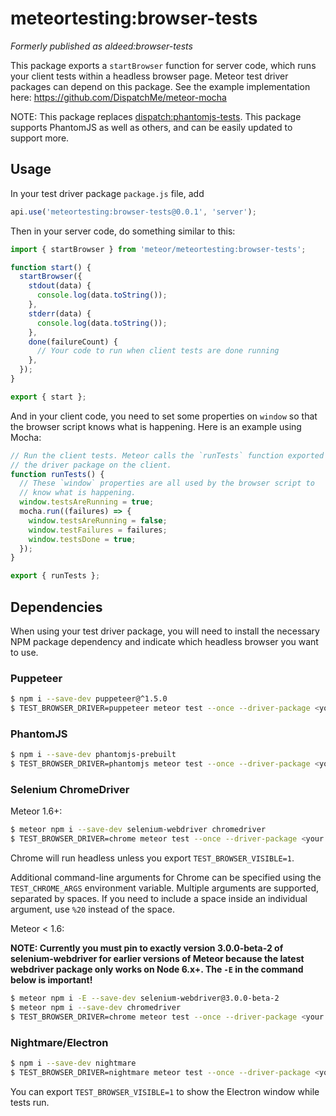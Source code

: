 # meteortesting:browser-tests

_Formerly published as aldeed:browser-tests_

This package exports a `startBrowser` function for server code, which runs your client tests within a headless browser page. Meteor test driver packages can depend on this package. See the example implementation here: https://github.com/DispatchMe/meteor-mocha

NOTE: This package replaces [dispatch:phantomjs-tests](https://github.com/DispatchMe/meteor-phantomjs-tests). This package supports PhantomJS as well as others, and can be easily updated to support more.

## Usage

In your test driver package `package.js` file, add

```js
api.use('meteortesting:browser-tests@0.0.1', 'server');
```

Then in your server code, do something similar to this:

```js
import { startBrowser } from 'meteor/meteortesting:browser-tests';

function start() {
  startBrowser({
    stdout(data) {
      console.log(data.toString());
    },
    stderr(data) {
      console.log(data.toString());
    },
    done(failureCount) {
      // Your code to run when client tests are done running
    },
  });
}

export { start };
```

And in your client code, you need to set some properties on `window` so that the browser script knows what is happening. Here is an example using Mocha:

```js
// Run the client tests. Meteor calls the `runTests` function exported by
// the driver package on the client.
function runTests() {
  // These `window` properties are all used by the browser script to
  // know what is happening.
  window.testsAreRunning = true;
  mocha.run((failures) => {
    window.testsAreRunning = false;
    window.testFailures = failures;
    window.testsDone = true;
  });
}

export { runTests };
```

## Dependencies

When using your test driver package, you will need to install the necessary NPM package dependency and indicate which headless browser you want to use.

### Puppeteer

```bash
$ npm i --save-dev puppeteer@^1.5.0
$ TEST_BROWSER_DRIVER=puppeteer meteor test --once --driver-package <your package name>
```

### PhantomJS

```bash
$ npm i --save-dev phantomjs-prebuilt
$ TEST_BROWSER_DRIVER=phantomjs meteor test --once --driver-package <your package name>
```

### Selenium ChromeDriver

Meteor 1.6+:

```bash
$ meteor npm i --save-dev selenium-webdriver chromedriver
$ TEST_BROWSER_DRIVER=chrome meteor test --once --driver-package <your package name>
```

Chrome will run headless unless you export `TEST_BROWSER_VISIBLE=1`.

Additional command-line arguments for Chrome can be specified using the `TEST_CHROME_ARGS` environment variable. Multiple arguments are supported, separated by spaces. If you need to include a space inside an individual argument, use `%20` instead of the space.

Meteor < 1.6:

**NOTE: Currently you must pin to exactly version 3.0.0-beta-2 of selenium-webdriver for earlier versions of Meteor because the latest webdriver package only works on Node 6.x+. The `-E` in the command below is important!**

```bash
$ meteor npm i -E --save-dev selenium-webdriver@3.0.0-beta-2
$ meteor npm i --save-dev chromedriver
$ TEST_BROWSER_DRIVER=chrome meteor test --once --driver-package <your package name>
```

### Nightmare/Electron

```bash
$ npm i --save-dev nightmare
$ TEST_BROWSER_DRIVER=nightmare meteor test --once --driver-package <your package name>
```

You can export `TEST_BROWSER_VISIBLE=1` to show the Electron window while tests run.
